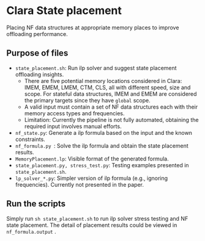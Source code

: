 # Clara State placement

Placing NF data structures at appropriate memory places to improve offloading performance.

## Purpose of files

* `state_placement.sh`: Run ilp solver and suggest state placement offloading insights.
    * There are five potential memory locations considered in Clara: IMEM, EMEM, LMEM, CTM, CLS, all with different speed, size and scope. For stateful data structures, IMEM and EMEM are considered the primary targets since they have `global` scope.
    * A valid input must contain a set of NF data structures each with their memory access types and frequencies.
    * Limitation: Currently the pipeline is not fully automated, obtaining the required input involves manual efforts.
* `nf_state.py`: Generate a ilp formula based on the input and the known constraints.
* `nf_formula.py `: Solve the ilp formula and obtain the state placement results.
* `MemoryPlacement.lp`: Visible format of the generated formula.
* `state_placement.py, stress_test.py`: Testing examples presented in `state_placement.sh`.  
* `lp_solver_*.py`: Simpler version of ilp formula (e.g., ignoring frequencies). Currently not presented in the paper.

## Run the scripts

Simply run `sh state_placement.sh` to run ilp solver stress testing and NF state placement.
The detail of placement results could be viewed in `nf_formula.output` .
